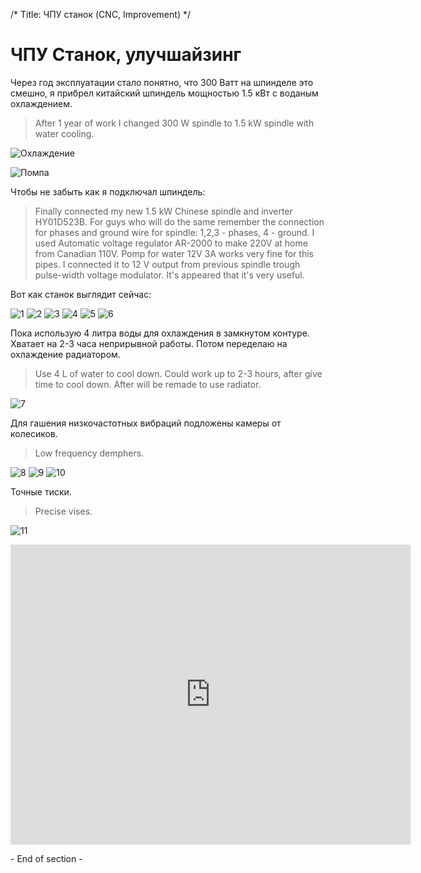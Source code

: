 /*
Title: ЧПУ станок (CNC, Improvement)
*/

ЧПУ Станок, улучшайзинг
=======================

Через год эксплуатации стало понятно, что 300 Ватт на шпинделе это смешно,
я прибрел китайский шпиндель мощностью 1.5 кВт с воданым охлаждением.

>After 1 year of work I changed 300 W spindle to 1.5 kW spindle with water cooling.

![Охлаждение](http://ic.pics.livejournal.com/maholet/24765393/9471/9471_600.jpg)

![Помпа](http://ic.pics.livejournal.com/maholet/24765393/9495/9495_600.jpg)

Чтобы не забыть как я подключал шпиндель:
>Finally connected my new 1.5 kW Chinese spindle and inverter HY01D523B.
For guys who will do the same remember the connection for phases and ground wire for 
spindle: 1,2,3 - phases, 4 - ground.
I used Automatic voltage regulator AR-2000 to make 220V at home from Canadian 110V.
Pomp for water 12V 3A works very fine for this pipes. I connected it to 12 V output from 
previous spindle trough pulse-width voltage modulator. It's appeared that it's very useful.

Вот как станок выглядит сейчас:

![1](http://ic.pics.livejournal.com/maholet/24765393/17688/17688_600.jpg)
![2](http://ic.pics.livejournal.com/maholet/24765393/17920/17920_600.jpg)
![3](http://ic.pics.livejournal.com/maholet/24765393/18304/18304_600.jpg)
![4](http://ic.pics.livejournal.com/maholet/24765393/18674/18674_600.jpg)
![5](http://ic.pics.livejournal.com/maholet/24765393/18828/18828_600.jpg)
![6](http://ic.pics.livejournal.com/maholet/24765393/19036/19036_600.jpg)

Пока использую 4 литра воды для охлаждения в замкнутом контуре. Хватает на
2-3 часа неприрывной работы. Потом переделаю на охлаждение радиатором.

> Use 4 L of water to cool down. Could work up to 2-3 hours, after
give time to cool down. After will be remade to use radiator.

![7](http://ic.pics.livejournal.com/maholet/24765393/21344/21344_600.jpg)

Для гашения низкочастотных вибраций подложены камеры от колесиков.
>Low frequency demphers.

![8](http://ic.pics.livejournal.com/maholet/24765393/19394/19394_600.jpg)
![9](http://ic.pics.livejournal.com/maholet/24765393/19603/19603_600.jpg)
![10](http://ic.pics.livejournal.com/maholet/24765393/19933/19933_600.jpg)

Точные тиски.
>Precise vises.

![11](http://ic.pics.livejournal.com/maholet/24765393/20875/20875_600.jpg)

<embed src="http://www.youtube.com/v/BwhQ6ab06e0" type="application/x-shockwave-flash" allowscriptaccess="always" allowfullscreen="true" width="640" height="480"></embed>

\- End of section -